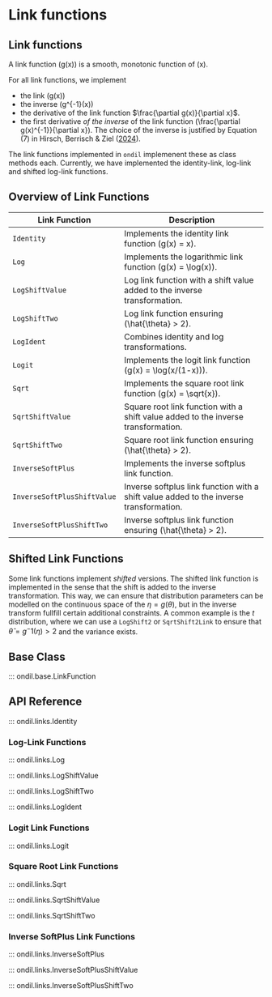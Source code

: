 # Link functions 

## Link functions 

A link function \(g(x)\) is a smooth, monotonic function of \(x\). 

For all link functions, we implement 

- the link \(g(x)\)
- the inverse \(g^{-1}(x)\)
- the derivative of the link function $\frac{\partial g(x)}{\partial x}$.
- the first derivative _of the inverse_ of the link function \(\frac{\partial g(x)^{-1}}{\partial x}\). The choice of the inverse is justified by Equation (7) in Hirsch, Berrisch & Ziel ([2024](https://github.com/simon-hirsch/ondil/blob/main/paper.pdf)). 

The link functions implemented in `ondil` implemenent these as class methods each. Currently, we have implemented the identity-link, log-link and  shifted log-link functions.


## Overview of Link Functions

| Link Function               | Description                                                                            |
| --------------------------- | -------------------------------------------------------------------------------------- |
| `Identity`                  | Implements the identity link function \(g(x) = x\).                                    |
| `Log`                       | Implements the logarithmic link function \(g(x) = \log(x)\).                           |
| `LogShiftValue`             | Log link function with a shift value added to the inverse transformation.              |
| `LogShiftTwo`               | Log link function ensuring \(\hat{\theta} > 2\).                                       |
| `LogIdent`                  | Combines identity and log transformations.                                             |
| `Logit`                     | Implements the logit link function \(g(x) = \log(x/(1-x))\).                           |
| `Sqrt`                      | Implements the square root link function \(g(x) = \sqrt{x}\).                          |
| `SqrtShiftValue`            | Square root link function with a shift value added to the inverse transformation.      |
| `SqrtShiftTwo`              | Square root link function ensuring \(\hat{\theta} > 2\).                               |
| `InverseSoftPlus`           | Implements the inverse softplus link function.                                         |
| `InverseSoftPlusShiftValue` | Inverse softplus link function with a shift value added to the inverse transformation. |
| `InverseSoftPlusShiftTwo`   | Inverse softplus link function ensuring \(\hat{\theta} > 2\).                          |

## Shifted Link Functions

Some link functions implement _shifted_ versions. The shifted link function is implemented in the sense that the shift is added to the inverse transformation. This way, we can ensure that distribution parameters can be modelled on the continuous space of the $\eta = g(\theta)$, but in the inverse transform fullfill certain additional constraints. A common example is the $t$ distribution, where we can use a `LogShift2` or `SqrtShift2Link` to ensure that $\hat{\theta} = g^-1(\eta) > 2$ and the variance exists.

## Base Class

::: ondil.base.LinkFunction

## API Reference

::: ondil.links.Identity

### Log-Link Functions

::: ondil.links.Log

::: ondil.links.LogShiftValue

::: ondil.links.LogShiftTwo

::: ondil.links.LogIdent

### Logit Link Functions

::: ondil.links.Logit

### Square Root Link Functions

::: ondil.links.Sqrt

::: ondil.links.SqrtShiftValue

::: ondil.links.SqrtShiftTwo


### Inverse SoftPlus Link Functions

::: ondil.links.InverseSoftPlus

::: ondil.links.InverseSoftPlusShiftValue

::: ondil.links.InverseSoftPlusShiftTwo